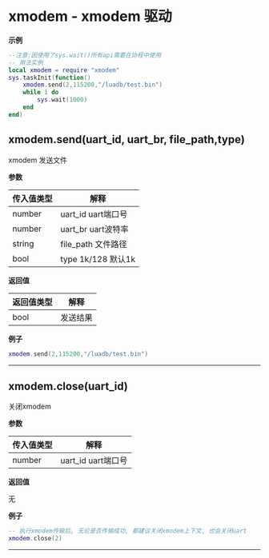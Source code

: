 # xmodem - xmodem 驱动

**示例**

```lua
--注意:因使用了sys.wait()所有api需要在协程中使用
-- 用法实例
local xmodem = require "xmodem"
sys.taskInit(function()
    xmodem.send(2,115200,"/luadb/test.bin")
    while 1 do
        sys.wait(1000)
    end
end)

```

## xmodem.send(uart_id, uart_br, file_path,type)

xmodem 发送文件

**参数**

|传入值类型|解释|
|-|-|
|number|uart_id uart端口号|
|number|uart_br uart波特率|
|string|file_path 文件路径|
|bool|type 1k/128 默认1k|

**返回值**

|返回值类型|解释|
|-|-|
|bool|发送结果|

**例子**

```lua
xmodem.send(2,115200,"/luadb/test.bin")

```

---

## xmodem.close(uart_id)

关闭xmodem

**参数**

|传入值类型|解释|
|-|-|
|number|uart_id uart端口号|

**返回值**

无

**例子**

```lua
-- 执行xmodem传输后, 无论是否传输成功, 都建议关闭xmodem上下文, 也会关闭uart
xmodem.close(2)

```

---

